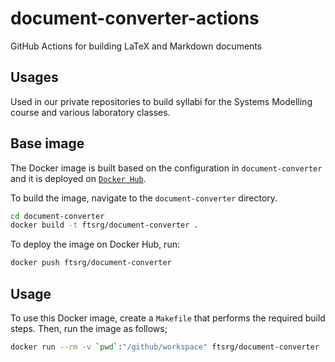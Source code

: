# document-converter-actions

GitHub Actions for building LaTeX and Markdown documents

## Usages

Used in our private repositories to build syllabi for the Systems Modelling course and various laboratory classes.

## Base image

The Docker image is built based on the configuration in `document-converter` and it is deployed on [`Docker Hub`](https://hub.docker.com/r/ftsrg/document-converter).

To build the image, navigate to the `document-converter` directory.

```bash
cd document-converter
docker build -t ftsrg/document-converter .
```

To deploy the image on Docker Hub, run:

```bash
docker push ftsrg/document-converter
```


## Usage

To use this Docker image, create a `Makefile` that performs the required build steps. Then, run the image as follows;

```bash
docker run --rm -v `pwd`:"/github/workspace" ftsrg/document-converter
```
